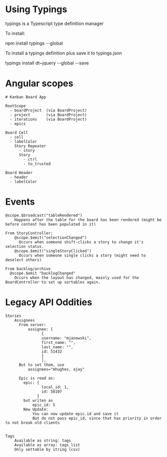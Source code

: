 # Using Typings

typings is a Typescript type definition manager

To install:

  npm install typings --global

To install a typings definition plus save it to typings.json

  typings install dt~jquery --global --save




# Angular scopes

    # Kanban Board App

    RootScope
      - boardProject  (via BoardProject)
      - project       (via BoardProject)
      - iterations    (via BoardProject)
      - epics

    Board Cell
      - cell
      - labelColor
        Story Repeater
          - story
          Story
            - ctrl
            - to_trusted

    Board Header
      - header
      - labelColor


# Events
    @scope.$broadcast("tableRendered")
        Happens after the table for the board has been rendered (might be before content has been populated in it)

    From StoryController:
        @scope.$emit("selectionChanged")
          Occurs when someone shift-clicks a story to change it's selection status.
        @scope.$emit("singleStoryClicked")
          Occurs when someone single clicks a story (might need to deselect others)

    From backlog/archive
      @scope.$emit "backlogChanged"
        Occurs when the layout has changed, mainly used for the BoardController to set up sortables again.



# Legacy API Oddities
    Stories
        Assignees
          From server:
              assignee: [
                    {
                    username: "mjanowski",
                    first_name: "",
                    last_name: "",
                    id: 51432
                    }
                    ],
          But to set them, use
              assignees="mhughes, ajay"

          Epic is read as:
            epic: {
                    local_id: 1,
                    id: 58107
                  }
            but writen as
                epic_id: 5
            New Update:
                You can now update epic.id and save it
                But do not pass epic_id, since that has priority in order to not break old clients


    Tags
        Available as string: tags
        Available as array: tags_list
        Only settable by string (csv)
